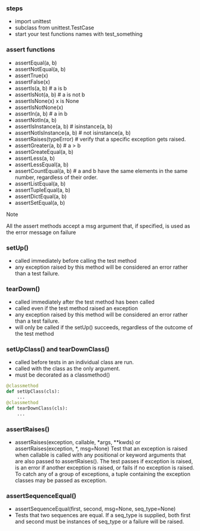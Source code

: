 ### steps
- import unittest
- subclass from unittest.TestCase
- start your test functions names with test_something

### assert functions
- assertEqual(a, b)
- assertNotEqual(a, b)
- assertTrue(x)
- assertFalse(x)
- assertIs(a, b) # a is b
- assertIsNot(a, b) # a is not b
- assertIsNone(x) x is None
- assertIsNotNone(x)
- assertIn(a, b) # a in b
- assertNotIn(a, b)
- assertIsInstance(a, b) # isinstance(a, b)
- assertNotIsInstance(a, b) # not isinstance(a, b)
- assertRaises(typeError) # verify that a specific exception gets raised.
- assertGreater(a, b) # a > b
- assertGreateEqual(a, b)
- assertLess(a, b)
- assertLessEqual(a, b)
- assertCountEqual(a, b) # a and b have the same elements in the same number, regardless of their order.
- assertListEqual(a, b)
- assertTupleEqual(a, b)
- assertDictEqual(a, b)
- assertSetEqual(a, b)
> [!NOTE]
> All the assert methods accept a msg argument that, if specified, is used as the error message on failure 
### setUp()
- called immediately before calling the test method
- any exception raised by this method will be considered an error rather than a test failure. 

### tearDown()
- called immediately after the test method has been called 
- called even if the test method raised an exception
- any exception raised by this method will be considered an error rather than a test failure. 
- will only be called if the setUp() succeeds, regardless of the outcome of the test method

### setUpClass() and tearDownClass()
- called before tests in an individual class are run.
- called with the class as the only argument.
- must be decorated as a classmethod()
```py
@classmethod
def setUpClass(cls):
    ...
@classmethod
def tearDownClass(cls):
    ...
```
### assertRaises()
- assertRaises(exception, callable, *args, **kwds) or assertRaises(exception, *, msg=None)
Test that an exception is raised when callable is called with any positional or keyword arguments that are also passed to assertRaises(). The test passes if exception is raised, is an error if another exception is raised, or fails if no exception is raised. To catch any of a group of exceptions, a tuple containing the exception classes may be passed as exception.

### assertSequenceEqual()
- assertSequenceEqual(first, second, msg=None, seq_type=None)
- Tests that two sequences are equal. If a seq_type is supplied, both first and second must be instances of seq_type or a failure will be raised.